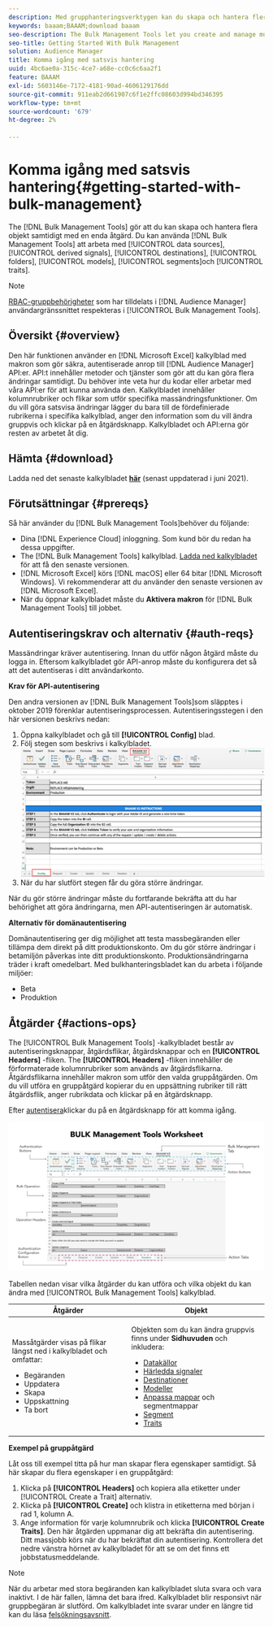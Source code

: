 ```yaml
---
description: Med grupphanteringsverktygen kan du skapa och hantera flera objekt samtidigt med en enda åtgärd. Du kan använda grupphanteringsverktyg för att arbeta med datakällor, härledda signaler, destinationer, mappar, segment och egenskaper.
keywords: baaam;BAAAM;download baaam
seo-description: The Bulk Management Tools let you create and manage multiple objects at once with single operation. You can use Bulk Management Tools to work with data sources, derived signals, destinations, folders, segments, and traits.
seo-title: Getting Started With Bulk Management
solution: Audience Manager
title: Komma igång med satsvis hantering
uuid: 4bc6ae0a-315c-4ce7-a68e-cc0c6c6aa2f1
feature: BAAAM
exl-id: 5603146e-7172-4181-90ad-4606129176dd
source-git-commit: 911eab2d661907c6f1e2ffc08603d994bd346395
workflow-type: tm+mt
source-wordcount: '679'
ht-degree: 2%

---
```


# Komma igång med satsvis hantering{#getting-started-with-bulk-management}

The [!DNL Bulk Management Tools] gör att du kan skapa och hantera flera objekt samtidigt med en enda åtgärd. Du kan använda [!DNL Bulk Management Tools] att arbeta med [!UICONTROL data sources], [!UICONTROL derived signals], [!UICONTROL destinations], [!UICONTROL folders], [!UICONTROL models], [!UICONTROL segments]och [!UICONTROL traits].

<!-- 

c_bulk_start.xml

 -->

>[!NOTE]
>
>[RBAC-gruppbehörigheter](../../features/administration/administration-overview.md) som har tilldelats i [!DNL Audience Manager] användargränssnittet respekteras i [!UICONTROL Bulk Management Tools].

## Översikt {#overview}

Den här funktionen använder en [!DNL Microsoft Excel] kalkylblad med makron som gör säkra, autentiserade anrop till [!DNL Audience Manager] API:er. API:t innehåller metoder och tjänster som gör att du kan göra flera ändringar samtidigt. Du behöver inte veta hur du kodar eller arbetar med våra API:er för att kunna använda den. Kalkylbladet innehåller kolumnrubriker och flikar som utför specifika massändringsfunktioner. Om du vill göra satsvisa ändringar lägger du bara till de fördefinierade rubrikerna i specifika kalkylblad, anger den information som du vill ändra gruppvis och klickar på en åtgärdsknapp. Kalkylbladet och API:erna gör resten av arbetet åt dig.

## Hämta {#download}

Ladda ned det senaste kalkylbladet **[här](assets/BAAAM_V2_20210609.xlsm)** (senast uppdaterad i juni 2021).

## Förutsättningar {#prereqs}

Så här använder du [!DNL Bulk Management Tools]behöver du följande:

* Dina [!DNL Experience Cloud] inloggning. Som kund bör du redan ha dessa uppgifter.
* The [!DNL Bulk Management Tools] kalkylblad. [Ladda ned kalkylbladet](assets/BAAAM_V2_20200502.xlsm) för att få den senaste versionen.
* [!DNL Microsoft Excel] körs [!DNL macOS] eller 64 bitar [!DNL Microsoft Windows]. Vi rekommenderar att du använder den senaste versionen av [!DNL Microsoft Excel].
* När du öppnar kalkylbladet måste du **Aktivera makron** för [!DNL Bulk Management Tools] till jobbet.

## Autentiseringskrav och alternativ {#auth-reqs}

Massändringar kräver autentisering. Innan du utför någon åtgärd måste du logga in. Eftersom kalkylbladet gör API-anrop måste du konfigurera det så att det autentiseras i ditt användarkonto.

**Krav för API-autentisering**

Den andra versionen av [!DNL Bulk Management Tools]som släpptes i oktober 2019 förenklar autentiseringsprocessen. Autentiseringsstegen i den här versionen beskrivs nedan:

1. Öppna kalkylbladet och gå till **[!UICONTROL Config]** blad.
2. Följ stegen som beskrivs i kalkylbladet.
   ![](assets/baaam-authentication.png)
3. När du har slutfört stegen får du göra större ändringar.

När du gör större ändringar måste du fortfarande bekräfta att du har behörighet att göra ändringarna, men API-autentiseringen är automatisk.

**Alternativ för domänautentisering**

Domänautentisering ger dig möjlighet att testa massbegäranden eller tillämpa dem direkt på ditt produktionskonto. Om du gör större ändringar i betamiljön påverkas inte ditt produktionskonto. Produktionsändringarna träder i kraft omedelbart. Med bulkhanteringsbladet kan du arbeta i följande miljöer:

* Beta
* Produktion

## Åtgärder {#actions-ops}

The [!UICONTROL Bulk Management Tools] -kalkylbladet består av autentiseringsknappar, åtgärdsflikar, åtgärdsknappar och en **[!UICONTROL Headers]** -fliken. The **[!UICONTROL Headers]** -fliken innehåller de förformaterade kolumnrubriker som används av åtgärdsflikarna. Åtgärdsflikarna innehåller makron som utför den valda gruppåtgärden. Om du vill utföra en gruppåtgärd kopierar du en uppsättning rubriker till rätt åtgärdsflik, anger rubrikdata och klickar på en åtgärdsknapp.

Efter [autentisera](#auth-reqs)klickar du på en åtgärdsknapp för att komma igång.

![](assets/baaam-worksheet.png)

Tabellen nedan visar vilka åtgärder du kan utföra och vilka objekt du kan ändra med [!UICONTROL Bulk Management Tools] kalkylblad.

<table id="table_B9B3E09B692E42BAA52FB32C18B00709"> 
 <thead> 
  <tr> 
   <th colname="col1" class="entry"> Åtgärder </th> 
   <th colname="col2" class="entry"> Objekt </th> 
  </tr> 
 </thead>
 <tbody> 
  <tr> 
   <td colname="col1"> <p>Massåtgärder visas på flikar längst ned i kalkylbladet och omfattar: </p> <p> 
     <ul id="ul_49F46B9E00C045D29E40258EB7BDCFBB"> 
      <li id="li_193C41EA19EF4D738FBA037D2BF9B05C">Begäranden </li> 
      <li id="li_5BE2E13D839F4958AAA5C01B7EFC5096">Uppdatera </li> 
      <li id="li_4CCCC739795945DF8C89787F9A67EB88">Skapa </li> 
      <li id="li_C7D36D2BDF0448CEAF3A5EABE41038E8">Uppskattning </li> 
      <li id="li_07A3E94326124A3092362D9896EB7732">Ta bort </li> 
     </ul> </p> </td> 
   <td colname="col2"> <p>Objekten som du kan ändra gruppvis finns under <b><span class="uicontrol"> Sidhuvuden</span></b> och inkludera: </p> <p> 
     <ul id="ul_A7A96F2B1B63430B9A1E1184AC5FA8F2"> 
      <li id="li_E3D9E2E190B04BE685337AC6140C371C"> <a href="../../features/datasources-list-and-settings.md#data-sources-list-and-settings"> Datakällor</a> </li> 
      <li id="li_B645385E40684FA28770913EAF18CB2C"> <a href="../../features/derived-signals.md"> Härledda signaler</a> </li> 
      <li id="li_9059F8C4A41A410899BDEFC76D3F5949"> <a href="../../features/destinations/destinations.md">Destinationer </a> </li> 
      <li> <a href="../../features/algorithmic-models/understanding-models.md"> Modeller</a> </li> 
      <li id="li_BB5A445150754E53AA38C78461326932"> <a href="../../features/traits/trait-storage.md#trait-storage"> Anpassa mappar</a> och segmentmappar </li> 
      <li id="li_7A27DBF64E0945CF8AE8C96E8C6EDA09"> <a href="../../features/segments/segments-purpose.md">Segment </a> </li> 
      <li id="li_A4640A34930040DEA8555EAF0AE2A702"> <a href="../../features/traits/trait-details-page.md">Traits </a> </li> 
     </ul> </p> </td> 
  </tr> 
 </tbody> 
</table>

**Exempel på gruppåtgärd**

Låt oss till exempel titta på hur man skapar flera egenskaper samtidigt. Så här skapar du flera egenskaper i en gruppåtgärd:

1. Klicka på **[!UICONTROL Headers]** och kopiera alla etiketter under [!UICONTROL Create a Trait] alternativ.
2. Klicka på **[!UICONTROL Create]** och klistra in etiketterna med början i rad 1, kolumn A.
3. Ange information för varje kolumnrubrik och klicka **[!UICONTROL Create Traits]**. Den här åtgärden uppmanar dig att bekräfta din autentisering. Ditt massjobb körs när du har bekräftat din autentisering. Kontrollera det nedre vänstra hörnet av kalkylbladet för att se om det finns ett jobbstatusmeddelande.


>[!NOTE]
>
>När du arbetar med stora begäranden kan kalkylbladet sluta svara och vara inaktivt. I de här fallen, lämna det bara ifred. Kalkylbladet blir responsivt när gruppbegäran är slutförd. Om kalkylbladet inte svarar under en längre tid kan du läsa [felsökningsavsnitt](../../reference/bulk-management-tools/bulk-troubleshooting.md).
